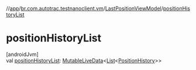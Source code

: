 //[app](../../../index.md)/[br.com.autotrac.testnanoclient.vm](../index.md)/[LastPositionViewModel](index.md)/[positionHistoryList](position-history-list.md)

# positionHistoryList

[androidJvm]\
val [positionHistoryList](position-history-list.md): [MutableLiveData](https://developer.android.com/reference/kotlin/androidx/lifecycle/MutableLiveData.html)&lt;[List](https://kotlinlang.org/api/latest/jvm/stdlib/kotlin.collections/-list/index.html)&lt;[PositionHistory](../../br.com.autotrac.testnanoclient.dataRemote/-position-history/index.md)&gt;&gt;
